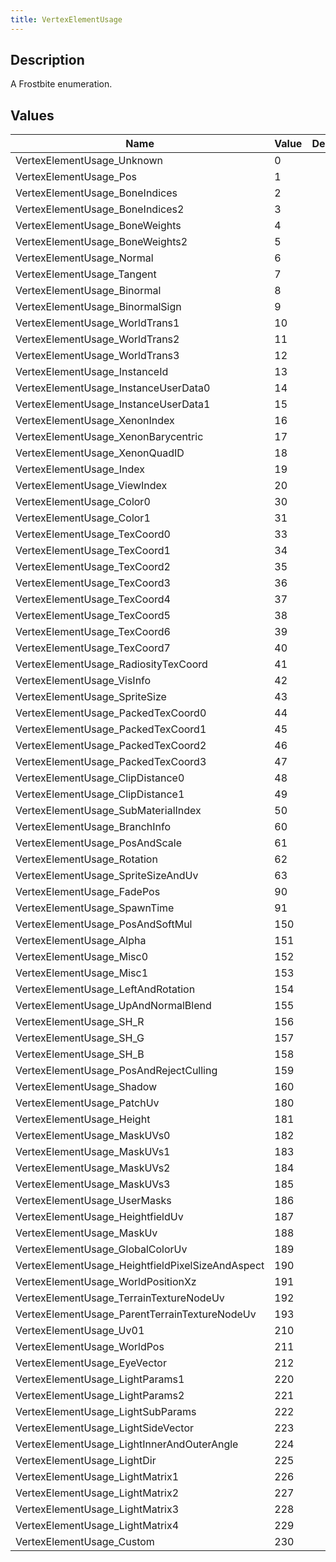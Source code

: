 ```yaml
---
title: VertexElementUsage
---
```

## Description

A Frostbite enumeration.

## Values

| Name                                              | Value | Description |
| ------------------------------------------------- | ----- | ----------- |
| VertexElementUsage\_Unknown                       | 0     |             |
| VertexElementUsage\_Pos                           | 1     |             |
| VertexElementUsage\_BoneIndices                   | 2     |             |
| VertexElementUsage\_BoneIndices2                  | 3     |             |
| VertexElementUsage\_BoneWeights                   | 4     |             |
| VertexElementUsage\_BoneWeights2                  | 5     |             |
| VertexElementUsage\_Normal                        | 6     |             |
| VertexElementUsage\_Tangent                       | 7     |             |
| VertexElementUsage\_Binormal                      | 8     |             |
| VertexElementUsage\_BinormalSign                  | 9     |             |
| VertexElementUsage\_WorldTrans1                   | 10    |             |
| VertexElementUsage\_WorldTrans2                   | 11    |             |
| VertexElementUsage\_WorldTrans3                   | 12    |             |
| VertexElementUsage\_InstanceId                    | 13    |             |
| VertexElementUsage\_InstanceUserData0             | 14    |             |
| VertexElementUsage\_InstanceUserData1             | 15    |             |
| VertexElementUsage\_XenonIndex                    | 16    |             |
| VertexElementUsage\_XenonBarycentric              | 17    |             |
| VertexElementUsage\_XenonQuadID                   | 18    |             |
| VertexElementUsage\_Index                         | 19    |             |
| VertexElementUsage\_ViewIndex                     | 20    |             |
| VertexElementUsage\_Color0                        | 30    |             |
| VertexElementUsage\_Color1                        | 31    |             |
| VertexElementUsage\_TexCoord0                     | 33    |             |
| VertexElementUsage\_TexCoord1                     | 34    |             |
| VertexElementUsage\_TexCoord2                     | 35    |             |
| VertexElementUsage\_TexCoord3                     | 36    |             |
| VertexElementUsage\_TexCoord4                     | 37    |             |
| VertexElementUsage\_TexCoord5                     | 38    |             |
| VertexElementUsage\_TexCoord6                     | 39    |             |
| VertexElementUsage\_TexCoord7                     | 40    |             |
| VertexElementUsage\_RadiosityTexCoord             | 41    |             |
| VertexElementUsage\_VisInfo                       | 42    |             |
| VertexElementUsage\_SpriteSize                    | 43    |             |
| VertexElementUsage\_PackedTexCoord0               | 44    |             |
| VertexElementUsage\_PackedTexCoord1               | 45    |             |
| VertexElementUsage\_PackedTexCoord2               | 46    |             |
| VertexElementUsage\_PackedTexCoord3               | 47    |             |
| VertexElementUsage\_ClipDistance0                 | 48    |             |
| VertexElementUsage\_ClipDistance1                 | 49    |             |
| VertexElementUsage\_SubMaterialIndex              | 50    |             |
| VertexElementUsage\_BranchInfo                    | 60    |             |
| VertexElementUsage\_PosAndScale                   | 61    |             |
| VertexElementUsage\_Rotation                      | 62    |             |
| VertexElementUsage\_SpriteSizeAndUv               | 63    |             |
| VertexElementUsage\_FadePos                       | 90    |             |
| VertexElementUsage\_SpawnTime                     | 91    |             |
| VertexElementUsage\_PosAndSoftMul                 | 150   |             |
| VertexElementUsage\_Alpha                         | 151   |             |
| VertexElementUsage\_Misc0                         | 152   |             |
| VertexElementUsage\_Misc1                         | 153   |             |
| VertexElementUsage\_LeftAndRotation               | 154   |             |
| VertexElementUsage\_UpAndNormalBlend              | 155   |             |
| VertexElementUsage\_SH\_R                         | 156   |             |
| VertexElementUsage\_SH\_G                         | 157   |             |
| VertexElementUsage\_SH\_B                         | 158   |             |
| VertexElementUsage\_PosAndRejectCulling           | 159   |             |
| VertexElementUsage\_Shadow                        | 160   |             |
| VertexElementUsage\_PatchUv                       | 180   |             |
| VertexElementUsage\_Height                        | 181   |             |
| VertexElementUsage\_MaskUVs0                      | 182   |             |
| VertexElementUsage\_MaskUVs1                      | 183   |             |
| VertexElementUsage\_MaskUVs2                      | 184   |             |
| VertexElementUsage\_MaskUVs3                      | 185   |             |
| VertexElementUsage\_UserMasks                     | 186   |             |
| VertexElementUsage\_HeightfieldUv                 | 187   |             |
| VertexElementUsage\_MaskUv                        | 188   |             |
| VertexElementUsage\_GlobalColorUv                 | 189   |             |
| VertexElementUsage\_HeightfieldPixelSizeAndAspect | 190   |             |
| VertexElementUsage\_WorldPositionXz               | 191   |             |
| VertexElementUsage\_TerrainTextureNodeUv          | 192   |             |
| VertexElementUsage\_ParentTerrainTextureNodeUv    | 193   |             |
| VertexElementUsage\_Uv01                          | 210   |             |
| VertexElementUsage\_WorldPos                      | 211   |             |
| VertexElementUsage\_EyeVector                     | 212   |             |
| VertexElementUsage\_LightParams1                  | 220   |             |
| VertexElementUsage\_LightParams2                  | 221   |             |
| VertexElementUsage\_LightSubParams                | 222   |             |
| VertexElementUsage\_LightSideVector               | 223   |             |
| VertexElementUsage\_LightInnerAndOuterAngle       | 224   |             |
| VertexElementUsage\_LightDir                      | 225   |             |
| VertexElementUsage\_LightMatrix1                  | 226   |             |
| VertexElementUsage\_LightMatrix2                  | 227   |             |
| VertexElementUsage\_LightMatrix3                  | 228   |             |
| VertexElementUsage\_LightMatrix4                  | 229   |             |
| VertexElementUsage\_Custom                        | 230   |             |

